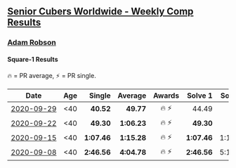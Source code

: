 <style>table {white-space: nowrap;}</style>
<link rel="stylesheet" type="text/css" href="/scw-comp/css/flags.css" />

## [Senior Cubers Worldwide - Weekly Comp Results](/scw-comp/results/)
### [Adam Robson](README.md)
#### Square-1 Results

<span style="white-space: nowrap;">🔥 = PR average</span>, <span style="white-space: nowrap;">⚡ = PR single</span>.

| Date | Age | Single | Average | Awards | Solve 1 | Solve 2 | Solve 3 | Solve 4 | Solve 5 | Video |
| :--: | :--: | --: | --: | :--: | --: | --: | --: | --: | --: | :-- |
| [2020-09-29](../../results/2020-09-29/sq1.md) | <40 | **40.52** | **49.77** | 🔥 ⚡ | 44.49 | DNF | 50.53 | 54.29 | **40.52** | [Desktop](https://www.facebook.com/100005428097972/videos/1479966612194261) / [Mobile](https://m.facebook.com/100005428097972/videos/1479966612194261) |
| [2020-09-22](../../results/2020-09-22/sq1.md) | <40 | **49.30** | **1:06.23** | 🔥 ⚡ | **49.30** | DNF | 1:17.55 | 1:04.82 | 56.32 | [Desktop](https://www.facebook.com/100005428097972/videos/1475682792622643) / [Mobile](https://m.facebook.com/100005428097972/videos/1475682792622643) |
| [2020-09-15](../../results/2020-09-15/sq1.md) | <40 | **1:07.46** | **1:15.28** | 🔥 ⚡ | **1:07.46** | 1:18.48 | 1:15.34 | 1:12.02 | 1:30.12 | [Desktop](https://www.facebook.com/100005428097972/videos/1469426193248303) / [Mobile](https://m.facebook.com/100005428097972/videos/1469426193248303) |
| [2020-09-08](../../results/2020-09-08/sq1.md) | <40 | **2:46.56** | **4:04.78** | 🔥 ⚡ | **2:46.56** | 5:17.47 | 4:10.31 | DNS | DNS | [Desktop](https://www.facebook.com/100005428097972/videos/1463057137218542) / [Mobile](https://m.facebook.com/100005428097972/videos/1463057137218542) |


<!-- Global site tag (gtag.js) - Google Analytics -->
<script async src="https://www.googletagmanager.com/gtag/js?id=UA-86348435-3"></script>
<script>window.dataLayer = window.dataLayer || []; function gtag() {dataLayer.push(arguments);} gtag('js', new Date()); gtag('config', 'UA-86348435-3');</script>
